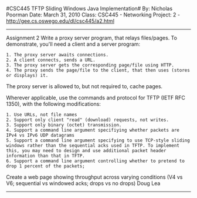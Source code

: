 #CSC445 TFTP Sliding Windows Java Implementation#
 By: Nicholas Poorman
 Date: March 31, 2010
 Class: CSC445 - Networking
 Project: 2 - http://gee.cs.oswego.edu/dl/csc445/a2.html

---

Assignment 2
Write a proxy server program, that relays files/pages. To demonstrate, you'll need a client and a server program:

    1. The proxy server awaits connections.
    2. A client connects, sends a URL.
    3. The proxy server gets the corresponding page/file using HTTP.
    4. The proxy sends the page/file to the client, that then uses (stores or displays) it. 

The proxy server is allowed to, but not required to, cache pages.

Wherever applicable, use the commands and protocol for TFTP (IETF RFC 1350), with the following modifications:

    1. Use URLs, not file names
    2. Support only client "read" (download) requests, not writes.
    3. Support only binary (octet) transmission.
    4. Support a command line argument specifiying whether packets are IPv4 vs IPv6 UDP datagrams
    5. Support a command line argument specifying to use TCP-style sliding windows rather than the sequential acks used in TFTP. To implement this, you may need to design and use additional packet header information than that in TFTP.
    6. Support a command line argument controlling whether to pretend to drop 1 percent of the packets; 

Create a web page showing throughput across varying conditions (V4 vs V6; sequential vs windowed acks; drops vs no drops)
Doug Lea

---
